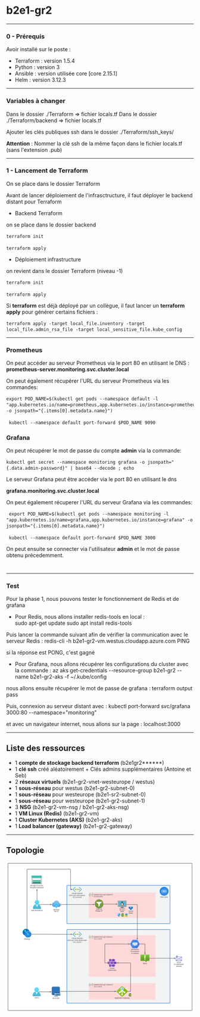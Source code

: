 # b2e1-gr2
--------------------
### 0 - Prérequis

Avoir installé sur le poste :
- Terraform : version 1.5.4
- Python    : version 3
- Ansible   : version utilisée core [core 2.15.1]
- Helm      : version 3.12.3

--------------------
### Variables à changer

Dans le dossier ./Terraform => fichier locals.tf
Dans le dossier ./Terraform/backend => fichier locals.tf

Ajouter les clés publiques ssh dans le dossier ./Terraform/ssh_keys/

__Attention__ : Nommer la clé ssh de la même façon dans le fichier locals.tf (sans l'extension .pub)

--------------------
### 1 - Lancement de Terraform

On se place dans le dossier Terraform

Avant de lancer déploiement de l'infrasctructure, il faut déployer le backend distant pour Terraform

- Backend Terraform

on se place dans le dossier backend

    terraform init

    terraform apply

- Déploiement infrastructure

on revient dans le dossier Terraform (niveau -1)

    terraform init

    terraform apply


Si **terraform** est déjà déployé par un collègue, il faut lancer un **terraform apply** pour générer certains fichiers :

    terraform apply -target local_file.inventory -target local_file.admin_rsa_file -target local_sensitive_file.kube_config

---------------------


### Prometheus

On peut accéder au serveur Prometheus via le port 80 en utilisant le DNS :
**prometheus-server.monitoring.svc.cluster.local**


On peut également récupérer l'URL du serveur Prometheus via les commandes: 
    
    export POD_NAME=$(kubectl get pods --namespace default -l "app.kubernetes.io/name=prometheus,app.kubernetes.io/instance=prometheus" -o jsonpath="{.items[0].metadata.name}")
    
     kubectl --namespace default port-forward $POD_NAME 9090



### Grafana


 On peut récupérer le mot de passe du compte **admin** via la commande:
  
    kubectl get secret --namespace monitoring grafana -o jsonpath="{.data.admin-password}" | base64 --decode ; echo


 Le serveur Grafana peut être accéder via le port 80 en utilisant le dns

  **grafana.monitoring.svc.cluster.local**

  On peut également récuperer l'URL du serveur Grafana via les commandes:
     
     export POD_NAME=$(kubectl get pods --namespace monitoring -l "app.kubernetes.io/name=grafana,app.kubernetes.io/instance=grafana" -o jsonpath="{.items[0].metadata.name}")

     kubectl --namespace default port-forward $POD_NAME 3000

On peut ensuite se connecter via l'utilisateur **admin** et le mot de passe obtenu précedemment.

#


---------------------

### Test

Pour la phase 1, nous pouvons tester le fonctionnement de Redis et de grafana

- Pour Redis, 
nous allons installer redis-tools en local :  
  sudo apt-get update
  sudo apt install redis-tools

Puis lancer la commande suivant afin de vérifier la communication avec le serveur Redis :
  redis-cli -h b2e1-gr2-vm.westus.cloudapp.azure.com PING

si la réponse est PONG, c'est gagné

- Pour Grafana,
nous allons récupérer les configurations du cluster avec la commande :
  az aks get-credentials --resource-group b2e1-gr2 --name b2e1-gr2-aks -f ~/.kube/config

nous allons ensuite récupérer le mot de passe de grafana :
  terraform output pass

Puis, connexion au serveur distant avec :
  kubectl port-forward svc/grafana 3000:80 --namespace="monitoring"

et avec un navigateur internet, nous allons sur la page :
  localhost:3000


---------------------

## Liste des ressources
- 1 **compte de stockage backend terraform** 		           (b2e1gr2******)
- 1 **clé ssh** créé aléatoirement + Clés admins supplémentaires (Antoine et Seb) 
- 2 **réseaux virtuels** 			           (b2e1-gr2-vnet-westeurope / westus) 
- 1 **sous-réseau** pour westus      (b2e1-gr2-subnet-0) 
- 1 **sous-réseau**	pour westeurope  (b2e1-sr2-subnet-0) 
- 1 **sous-réseau** pour westeurope  (b2e1-gr2-subnet-1) 
- 3 **NSG** 					           (b2e1-gr2-vm-nsg / b2e1-gr2-aks-nsg)
- 1 **VM Linux (Redis)** 		       (b2e1-gr2-vm) 
- 1 **Cluster Kubernetes (AKS)** 		(b2e1-gr2-aks) 
- 1 **Load balancer (gateway)**		       (b2e1-gr2-gateway) 
---------------------
## Topologie
![b2e1-gr2.svg](/topologie/b2e1-gr2.svg)